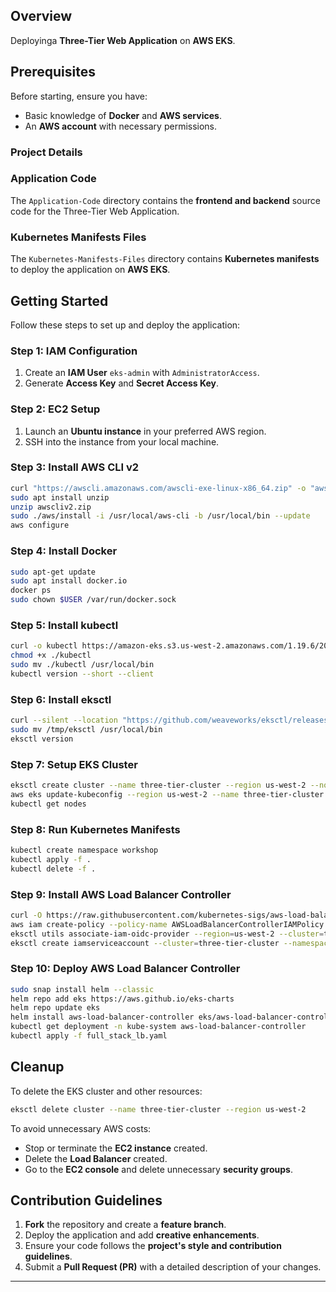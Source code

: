 ## Overview

Deployinga **Three-Tier Web Application** on **AWS EKS**.

## Prerequisites

Before starting, ensure you have:

- Basic knowledge of **Docker** and **AWS services**.
- An **AWS account** with necessary permissions.

### Project Details

### Application Code

The `Application-Code` directory contains the **frontend and backend** source code for the Three-Tier Web Application.

### Kubernetes Manifests Files

The `Kubernetes-Manifests-Files` directory contains **Kubernetes manifests** to deploy the application on **AWS EKS**.

## Getting Started

Follow these steps to set up and deploy the application:

### Step 1: IAM Configuration

1. Create an **IAM User** `eks-admin` with `AdministratorAccess`.
2. Generate **Access Key** and **Secret Access Key**.

### Step 2: EC2 Setup

1. Launch an **Ubuntu instance** in your preferred AWS region.
2. SSH into the instance from your local machine.

### Step 3: Install AWS CLI v2

```sh
curl "https://awscli.amazonaws.com/awscli-exe-linux-x86_64.zip" -o "awscliv2.zip"
sudo apt install unzip
unzip awscliv2.zip
sudo ./aws/install -i /usr/local/aws-cli -b /usr/local/bin --update
aws configure
```

### Step 4: Install Docker

```sh
sudo apt-get update
sudo apt install docker.io
docker ps
sudo chown $USER /var/run/docker.sock
```

### Step 5: Install kubectl

```sh
curl -o kubectl https://amazon-eks.s3.us-west-2.amazonaws.com/1.19.6/2021-01-05/bin/linux/amd64/kubectl
chmod +x ./kubectl
sudo mv ./kubectl /usr/local/bin
kubectl version --short --client
```

### Step 6: Install eksctl

```sh
curl --silent --location "https://github.com/weaveworks/eksctl/releases/latest/download/eksctl_$(uname -s)_amd64.tar.gz" | tar xz -C /tmp
sudo mv /tmp/eksctl /usr/local/bin
eksctl version
```

### Step 7: Setup EKS Cluster

```sh
eksctl create cluster --name three-tier-cluster --region us-west-2 --node-type t2.medium --nodes-min 2 --nodes-max 2
aws eks update-kubeconfig --region us-west-2 --name three-tier-cluster
kubectl get nodes
```

### Step 8: Run Kubernetes Manifests

```sh
kubectl create namespace workshop
kubectl apply -f .
kubectl delete -f .
```

### Step 9: Install AWS Load Balancer Controller

```sh
curl -O https://raw.githubusercontent.com/kubernetes-sigs/aws-load-balancer-controller/v2.5.4/docs/install/iam_policy.json
aws iam create-policy --policy-name AWSLoadBalancerControllerIAMPolicy --policy-document file://iam_policy.json
eksctl utils associate-iam-oidc-provider --region=us-west-2 --cluster=three-tier-cluster --approve
eksctl create iamserviceaccount --cluster=three-tier-cluster --namespace=kube-system --name=aws-load-balancer-controller --role-name AmazonEKSLoadBalancerControllerRole --attach-policy-arn=arn:aws:iam::626072240565:policy/AWSLoadBalancerControllerIAMPolicy --approve --region=us-west-2
```

### Step 10: Deploy AWS Load Balancer Controller

```sh
sudo snap install helm --classic
helm repo add eks https://aws.github.io/eks-charts
helm repo update eks
helm install aws-load-balancer-controller eks/aws-load-balancer-controller -n kube-system --set clusterName=my-cluster --set serviceAccount.create=false --set serviceAccount.name=aws-load-balancer-controller
kubectl get deployment -n kube-system aws-load-balancer-controller
kubectl apply -f full_stack_lb.yaml
```

## Cleanup

To delete the EKS cluster and other resources:

```sh
eksctl delete cluster --name three-tier-cluster --region us-west-2
```

To avoid unnecessary AWS costs:

- Stop or terminate the **EC2 instance** created.
- Delete the **Load Balancer** created.
- Go to the **EC2 console** and delete unnecessary **security groups**.

## Contribution Guidelines

1. **Fork** the repository and create a **feature branch**.
2. Deploy the application and add **creative enhancements**.
3. Ensure your code follows the **project's style and contribution guidelines**.
4. Submit a **Pull Request (PR)** with a detailed description of your changes.

---
